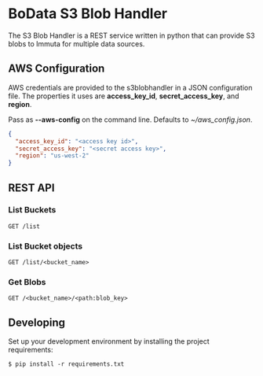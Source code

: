 # BoData S3 Blob Handler

The S3 Blob Handler is a REST service written in python that can provide S3 blobs to Immuta for multiple data sources.

## AWS Configuration

AWS credentials are provided to the s3blobhandler in a JSON configuration file. The properties it uses are
__access_key_id__, __secret_access_key__, and __region__.

Pass as __--aws-config__ on the command line. Defaults to _~/aws_config.json_.

```json
{
  "access_key_id": "<access key id>",
  "secret_access_key": "<secret access key>",
  "region": "us-west-2"
}
```

## REST API

### List Buckets
```
GET /list
```

### List Bucket objects
```
GET /list/<bucket_name>
```

### Get Blobs
```
GET /<bucket_name>/<path:blob_key>
```

## Developing
Set up your development environment by installing the project requirements:

```
$ pip install -r requirements.txt
```
